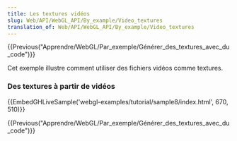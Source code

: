 ```yaml
---
title: Les textures vidéos
slug: Web/API/WebGL_API/By_example/Video_textures
translation_of: Web/API/WebGL_API/By_example/Video_textures
---
```


{{Previous("Apprendre/WebGL/Par_exemple/Générer_des_textures_avec_du_code")}}

Cet exemple illustre comment utiliser des fichiers vidéos comme textures.

### Des textures à partir de vidéos

{{EmbedGHLiveSample('webgl-examples/tutorial/sample8/index.html', 670, 510)}}

{{Previous("Apprendre/WebGL/Par_exemple/Générer_des_textures_avec_du_code")}}
